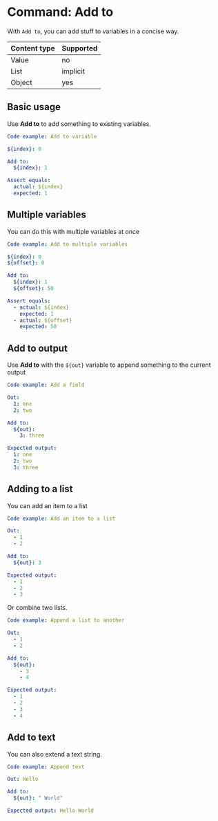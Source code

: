 # Command: Add to

With `Add to`, you can add stuff to variables in a concise way.

| Content type | Supported |
|--------------|-----------|
| Value        | no        |
| List         | implicit  |
| Object       | yes       |

## Basic usage

Use **Add to** to add something to existing variables.

```yaml
Code example: Add to variable

${index}: 0

Add to:
  ${index}: 1

Assert equals:
  actual: ${index}
  expected: 1
```

## Multiple variables

You can do this with multiple variables at once

```yaml
Code example: Add to multiple variables

${index}: 0
${offset}: 0

Add to:
  ${index}: 1
  ${offset}: 50

Assert equals:
  - actual: ${index}
    expected: 1
  - actual: ${offset}
    expected: 50
```

## Add to output

Use **Add to** with the `${out}` variable to append something to the current output

```yaml
Code example: Add a field

Out:
  1: one
  2: two

Add to:
  ${out}:
    3: three

Expected output:
  1: one
  2: two
  3: three
```

## Adding to a list

You can add an item to a list

```yaml
Code example: Add an item to a list

Out:
  - 1
  - 2

Add to:
  ${out}: 3

Expected output:
  - 1
  - 2
  - 3
```

Or combine two lists.

```yaml
Code example: Append a list to another

Out:
  - 1
  - 2

Add to:
  ${out}:
    - 3
    - 4

Expected output:
  - 1
  - 2
  - 3
  - 4
```

## Add to text

You can also extend a text string.

```yaml
Code example: Append text

Out: Hello

Add to:
  ${out}: " World"

Expected output: Hello World
```
